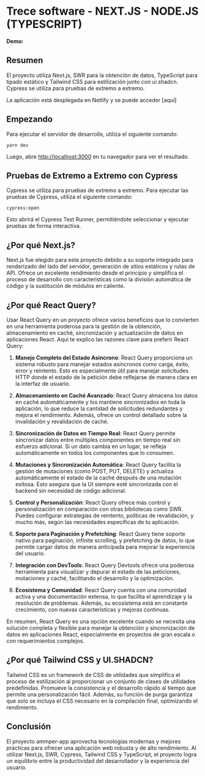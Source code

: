 # Trece software - NEXT.JS - NODE.JS (TYPESCRIPT)

**Demo:** 



## Resumen

El proyecto utiliza Next.js, SWR para la obtención de datos, TypeScript para tipado estático y Tailwind CSS para estilización junto con ui.shadcn. Cypress se utiliza para pruebas de extremo a extremo.

La aplicación está desplegada en Netlify y se puede acceder [aquí]

## Empezando

Para ejecutar el servidor de desarrollo, utiliza el siguiente comando:
```
yarn dev
```

Luego, abre [http://localhost:3000](http://localhost:3000) en tu navegador para ver el resultado.

## Pruebas de Extremo a Extremo con Cypress

Cypress se utiliza para pruebas de extremo a extremo. Para ejecutar las pruebas de Cypress, utiliza el siguiente comando:

```
cypress:open
```

Esto abrirá el Cypress Test Runner, permitiéndote seleccionar y ejecutar pruebas de forma interactiva.

## ¿Por qué Next.js?

Next.js fue elegido para este proyecto debido a su soporte integrado para renderizado del lado del servidor, generación de sitios estáticos y rutas de API. Ofrece un excelente rendimiento desde el principio y simplifica el proceso de desarrollo con características como la división automática de código y la sustitución de módulos en caliente.

## ¿Por qué React Query?

Usar React Query en un proyecto ofrece varios beneficios que lo convierten en una herramienta poderosa para la gestión de la obtención, almacenamiento en caché, sincronización y actualización de datos en aplicaciones React. Aquí te explico las razones clave para preferir React Query:

1. **Manejo Completo del Estado Asíncrono**:
   React Query proporciona un sistema robusto para manejar estados asíncronos como carga, éxito, error y reintento. Esto es especialmente útil para manejar solicitudes HTTP donde el estado de la petición debe reflejarse de manera clara en la interfaz de usuario.

2. **Almacenamiento en Caché Avanzado**:
   React Query almacena los datos en caché automáticamente y los mantiene sincronizados en toda la aplicación, lo que reduce la cantidad de solicitudes redundantes y mejora el rendimiento. Además, ofrece un control detallado sobre la invalidación y revalidación de caché.

3. **Sincronización de Datos en Tiempo Real**:
   React Query permite sincronizar datos entre múltiples componentes en tiempo real sin esfuerzo adicional. Si un dato cambia en un lugar, se refleja automáticamente en todos los componentes que lo consumen.

4. **Mutaciones y Sincronización Automática**:
   React Query facilita la gestión de mutaciones (como POST, PUT, DELETE) y actualiza automáticamente el estado de la caché después de una mutación exitosa. Esto asegura que la UI siempre esté sincronizada con el backend sin necesidad de código adicional.

5. **Control y Personalización**:
   React Query ofrece más control y personalización en comparación con otras bibliotecas como SWR. Puedes configurar estrategias de reintento, políticas de revalidación, y mucho más, según las necesidades específicas de tu aplicación.

6. **Soporte para Paginación y Prefetching**:
   React Query tiene soporte nativo para paginación, infinite scrolling, y prefetching de datos, lo que permite cargar datos de manera anticipada para mejorar la experiencia del usuario.

7. **Integración con DevTools**:
   React Query Devtools ofrece una poderosa herramienta para visualizar y depurar el estado de las peticiones, mutaciones y caché, facilitando el desarrollo y la optimización.

8. **Ecosistema y Comunidad**:
   React Query cuenta con una comunidad activa y una documentación extensa, lo que facilita el aprendizaje y la resolución de problemas. Además, su ecosistema está en constante crecimiento, con nuevas características y mejoras continuas.

En resumen, React Query es una opción excelente cuando se necesita una solución completa y flexible para manejar la obtención y sincronización de datos en aplicaciones React, especialmente en proyectos de gran escala o con requerimientos complejos.

## ¿Por qué Tailwind CSS y UI.SHADCN?

Tailwind CSS es un framework de CSS de utilidades que simplifica el proceso de estilización al proporcionar un conjunto de clases de utilidades predefinidas. Promueve la consistencia y el desarrollo rápido al tiempo que permite una personalización fácil. Además, su función de purga garantiza que solo se incluya el CSS necesario en la compilación final, optimizando el rendimiento.

## Conclusión

El proyecto ammper-app aprovecha tecnologías modernas y mejores prácticas para ofrecer una aplicación web robusta y de alto rendimiento. Al utilizar Next.js, SWR, Cypress, Tailwind CSS y TypeScript, el proyecto logra un equilibrio entre la productividad del desarrollador y la experiencia del usuario.